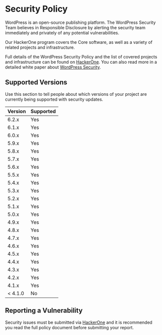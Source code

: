# Security Policy

WordPress is an open-source publishing platform. The WordPress Security Team believes in Responsible Disclosure by alerting the security team immediately and privately of any potential vulnerabilities.

Our HackerOne program covers the Core software, as well as a variety of related projects and infrastructure.

Full details of the WordPress Security Policy and the list of covered projects and infrastructure can be found on [HackerOne](https://hackerone.com/wordpress). You can also read more in a detailed white paper about [WordPress Security](https://wordpress.org/about/security/).

## Supported Versions

Use this section to tell people about which versions of your project are
currently being supported with security updates.

| Version | Supported |
| ------- | --------- |
| 6.2.x   | Yes       |
| 6.1.x   | Yes       |
| 6.0.x   | Yes       |
| 5.9.x   | Yes       |
| 5.8.x   | Yes       |
| 5.7.x   | Yes       |
| 5.6.x   | Yes       |
| 5.5.x   | Yes       |
| 5.4.x   | Yes       |
| 5.3.x   | Yes       |
| 5.2.x   | Yes       |
| 5.1.x   | Yes       |
| 5.0.x   | Yes       |
| 4.9.x   | Yes       |
| 4.8.x   | Yes       |
| 4.7.x   | Yes       |
| 4.6.x   | Yes       |
| 4.5.x   | Yes       |
| 4.4.x   | Yes       |
| 4.3.x   | Yes       |
| 4.2.x   | Yes       |
| 4.1.x   | Yes       |
| < 4.1.0 | No        |

## Reporting a Vulnerability

Security issues must be submitted via [HackerOne](https://hackerone.com/wordpress) and it is recommended you read the full policy document before submitting your report.
